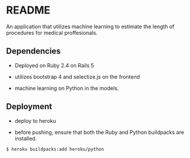 # README

An application that utilizes machine learning to estimate the length of procedures for medical proffesionals.

## Dependencies

* Deployed on Ruby 2.4 on Rails 5

* utilizes bootstrap 4 and selectize.js on the frontend

* machine learning on Python in the models.

## Deployment

* deploy to heroku

* before pushing, ensure that both the Ruby and Python buildpacks are installed.

```
$ heroku buildpacks:add heroku/python

```

